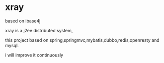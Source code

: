 # xray
based on ibase4j



xray is a j2ee distributed system, 
	 
this project based on spring,springmvc,mybatis,dubbo,redis,openresty and mysql.

i will improve it continuously

